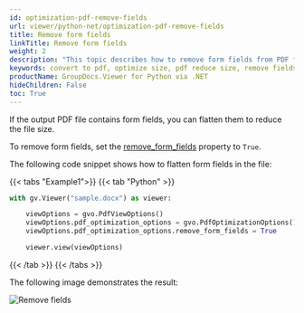 ```yaml
---
id: optimization-pdf-remove-fields
url: viewer/python-net/optimization-pdf-remove-fields
title: Remove form fields
linkTitle: Remove form fields
weight: 2
description: "This topic describes how to remove form fields from PDF file using the GroupDocs.Viewer Python API."
keywords: convert to pdf, optimize size, pdf reduce size, remove fields
productName: GroupDocs.Viewer for Python via .NET
hideChildren: False
toc: True
---
```

If the output PDF file contains form fields, you can flatten them to reduce the file size.

To remove form fields, set the [remove_form_fields](https://reference.groupdocs.com/viewer/python-net/groupdocs.viewer.options/pdfoptimizationoptions/#properties) property to `True`.

The following code snippet shows how to flatten form fields in the file:

{{< tabs "Example1">}}
{{< tab "Python" >}}
```python
with gv.Viewer("sample.docx") as viewer:

    viewOptions = gvo.PdfViewOptions()
    viewOptions.pdf_optimization_options = gvo.PdfOptimizationOptions()
    viewOptions.pdf_optimization_options.remove_form_fields = True

    viewer.view(viewOptions)
```
{{< /tab >}}
{{< /tabs >}}

The following image demonstrates the result:

![Remove fields](/viewer/net/images/developer-guide/pdf-rendering/optimization/optimization-pdf-remove-fields.png)